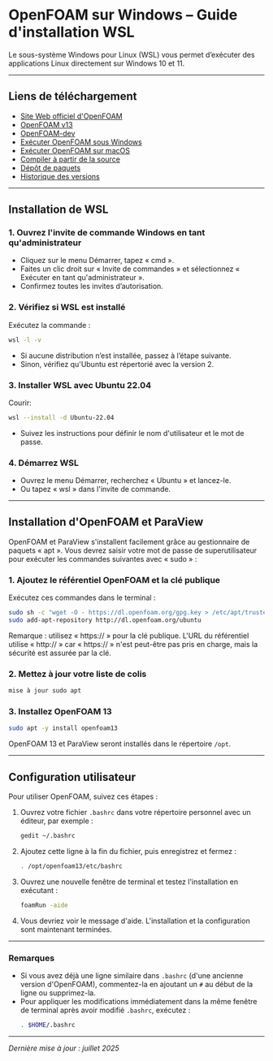 # OpenFOAM sur Windows – Guide d'installation WSL

Le sous-système Windows pour Linux (WSL) vous permet d’exécuter des applications Linux directement sur Windows 10 et 11.

---

## Liens de téléchargement

- [Site Web officiel d'OpenFOAM](#)
- [OpenFOAM v13](#)
- [OpenFOAM-dev](#)
- [Exécuter OpenFOAM sous Windows](#)
- [Exécuter OpenFOAM sur macOS](#)
- [Compiler à partir de la source](#)
- [Dépôt de paquets](#)
- [Historique des versions](#)

---

## Installation de WSL

### 1. Ouvrez l'invite de commande Windows en tant qu'administrateur
- Cliquez sur le menu Démarrer, tapez « cmd ».
- Faites un clic droit sur « Invite de commandes » et sélectionnez « Exécuter en tant qu'administrateur ».
- Confirmez toutes les invites d’autorisation.

### 2. Vérifiez si WSL est installé
Exécutez la commande :
```bash
wsl -l -v
```
- Si aucune distribution n’est installée, passez à l’étape suivante.
- Sinon, vérifiez qu'Ubuntu est répertorié avec la version 2.

### 3. Installer WSL avec Ubuntu 22.04
Courir:
```bash
wsl --install -d Ubuntu-22.04
```
- Suivez les instructions pour définir le nom d'utilisateur et le mot de passe.

### 4. Démarrez WSL
- Ouvrez le menu Démarrer, recherchez « Ubuntu » et lancez-le.
- Ou tapez « wsl » dans l'invite de commande.

---

## Installation d'OpenFOAM et ParaView

OpenFOAM et ParaView s'installent facilement grâce au gestionnaire de paquets « apt ». Vous devrez saisir votre mot de passe de superutilisateur pour exécuter les commandes suivantes avec « sudo » :

### 1. Ajoutez le référentiel OpenFOAM et la clé publique
Exécutez ces commandes dans le terminal :
```bash
sudo sh -c "wget ​​-O - https://dl.openfoam.org/gpg.key > /etc/apt/trusted.gpg.d/openfoam.asc"
sudo add-apt-repository http://dl.openfoam.org/ubuntu
```
Remarque : utilisez « https:// » pour la clé publique. L'URL du référentiel utilise « http:// » car « https:// » n'est peut-être pas pris en charge, mais la sécurité est assurée par la clé.

### 2. Mettez à jour votre liste de colis
```bash
mise à jour sudo apt
```

### 3. Installez OpenFOAM 13
```bash
sudo apt -y install openfoam13
```
OpenFOAM 13 et ParaView seront installés dans le répertoire `/opt`.

---

## Configuration utilisateur

Pour utiliser OpenFOAM, suivez ces étapes :

1. Ouvrez votre fichier `.bashrc` dans votre répertoire personnel avec un éditeur, par exemple :
   ```bash
   gedit ~/.bashrc
   ```

2. Ajoutez cette ligne à la fin du fichier, puis enregistrez et fermez :
   ```bash
   . /opt/openfoam13/etc/bashrc
   ```

3. Ouvrez une nouvelle fenêtre de terminal et testez l'installation en exécutant :
   ```bash
   foamRun -aide
   ```

4. Vous devriez voir le message d'aide. L'installation et la configuration sont maintenant terminées.

---

### Remarques
- Si vous avez déjà une ligne similaire dans `.bashrc` (d'une ancienne version d'OpenFOAM), commentez-la en ajoutant un `#` au début de la ligne ou supprimez-la.
- Pour appliquer les modifications immédiatement dans la même fenêtre de terminal après avoir modifié `.bashrc`, exécutez :
  ```bash
  . $HOME/.bashrc
  ```

---

*Dernière mise à jour : juillet 2025*